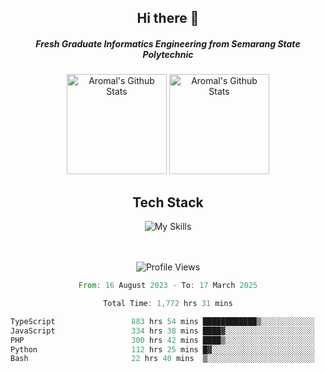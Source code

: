 <div align="center">
  <h2>Hi there 👋</h2>

  <h5>Fresh Graduate Informatics Engineering from Semarang State Polytechnic</h5>

  <img
    height="160"
    alt="Aromal's Github Stats"
    src="https://github-readme-stats.vercel.app/api?username=dafariski77&show_icons=true&theme=tokyonight&count_private=true"
  />
  <img
    alt="Aromal's Github Stats"
    height="160"
    src="https://github-readme-stats.vercel.app/api/top-langs/?username=dafariski77&layout=compact&theme=tokyonight"
  />

  <h2>Tech Stack</h2>
  
![My Skills](https://simpleskill.icons.workers.dev/svg?i=typescript,next.js,react,tailwindcss,shadcnui,reactquery,prisma,socketdotio,zod)

  <br /><br />
  <img src="https://komarev.com/ghpvc/?username=dafariski77&abbreviated=true" alt="Profile Views">
    
  <!--START_SECTION:waka-->

```rust
From: 16 August 2023 - To: 17 March 2025

Total Time: 1,772 hrs 31 mins

TypeScript                 883 hrs 54 mins ████████████▒░░░░░░░░░░░░   49.42 %
JavaScript                 334 hrs 38 mins ████▓░░░░░░░░░░░░░░░░░░░░   18.71 %
PHP                        300 hrs 42 mins ████▒░░░░░░░░░░░░░░░░░░░░   16.81 %
Python                     112 hrs 25 mins █▓░░░░░░░░░░░░░░░░░░░░░░░   06.29 %
Bash                       22 hrs 40 mins  ▒░░░░░░░░░░░░░░░░░░░░░░░░   01.27 %
```

<!--END_SECTION:waka-->
</div>
